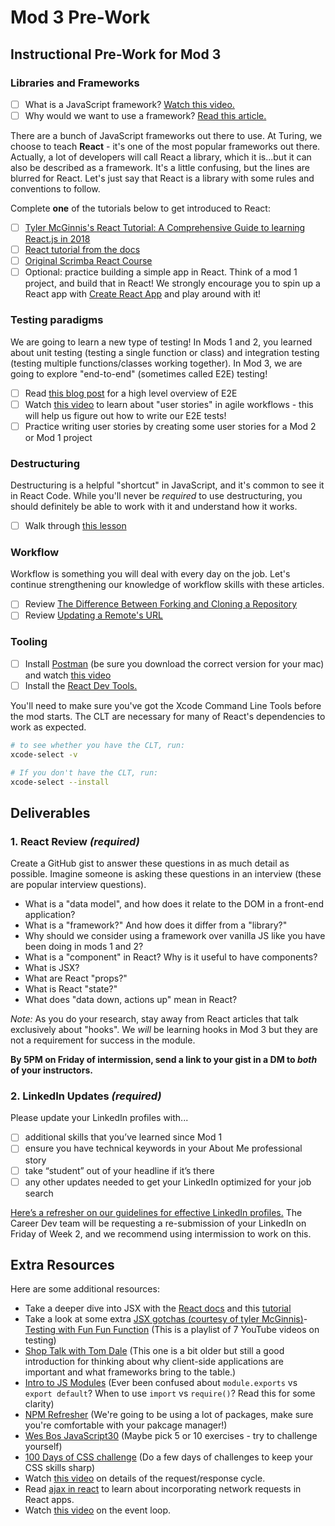 # Mod 3 Pre-Work

## Instructional Pre-Work for Mod 3

### Libraries and Frameworks

- [ ] What is a JavaScript framework? [Watch this video.](https://www.youtube.com/watch?v=sXA1zpv4DhA)
- [ ] Why would we want to use a framework? [Read this article.](https://medium.com/dailyjs/the-deepest-reason-why-modern-javascript-frameworks-exist-933b86ebc445)

There are a bunch of JavaScript frameworks out there to use. At Turing, we choose to teach **React** - it's one of the most popular frameworks out there. Actually, a lot of developers will call React a library, which it is...but it can also be described as a framework. It's a little confusing, but the lines are blurred for React. Let's just say that React is a library with some rules and conventions to follow.

Complete **one** of the tutorials below to get introduced to React:
- [ ] [Tyler McGinnis's React Tutorial: A Comprehensive Guide to learning React.js in 2018](https://tylermcginnis.com/reactjs-tutorial-a-comprehensive-guide-to-building-apps-with-react/)
- [ ] [React tutorial from the docs](https://reactjs.org/tutorial/tutorial.html)
- [ ] [Original Scrimba React Course](https://scrimba.com/playlist/p7P5Hd)
- [ ] Optional: practice building a simple app in React. Think of a mod 1 project, and build that in React! We strongly encourage you to spin up a React app with [Create React App](https://create-react-app.dev/) and play around with it!
<!-- * [Updated Scrimba React Course](https://scrimba.com/learn/learnreact) -->


### Testing paradigms

We are going to learn a new type of testing! In Mods 1 and 2, you learned about unit testing (testing a single function or class) and integration testing (testing multiple functions/classes working together). In Mod 3, we are going to explore "end-to-end" (sometimes called E2E) testing!

- [ ] Read [this blog post](https://www.guru99.com/end-to-end-testing.html) for a high level overview of E2E
- [ ] Watch [this video](https://youtu.be/Fw98L-kcRpc) to learn about "user stories" in agile workflows - this will help us figure out how to write our E2E tests!
- [ ] Practice writing user stories by creating some user stories for a Mod 2 or Mod 1 project

### Destructuring
Destructuring is a helpful "shortcut" in JavaScript, and it's common to see it in React Code. While you'll never be *required* to use destructuring, you should definitely be able to work with it and understand how it works.   
- [ ] Walk through [this lesson](https://frontend.turing.edu/lessons/module-2/intro-to-destructuring.html)

### Workflow

Workflow is something you will deal with every day on the job. Let's continue strengthening our knowledge of workflow skills with these articles.

- [ ] Review [The Difference Between Forking and Cloning a Repository](https://github.community/t5/Support-Series/The-difference-between-forking-and-cloning-a-repository/ba-p/1372)
- [ ] Review [Updating a Remote's URL](https://help.github.com/en/articles/changing-a-remotes-url)

### Tooling 

- [ ] Install [Postman](https://www.postman.com/downloads/) (be sure you download the correct version for your mac) and watch [this video](https://www.youtube.com/watch?v=MRw07FQRscI)
- [ ] Install the [React Dev Tools.](https://chrome.google.com/webstore/detail/react-developer-tools/fmkadmapgofadopljbjfkapdkoienihi?hl=en)

You'll need to make sure you've got the Xcode Command Line Tools before the mod starts. The CLT are necessary for many of React's dependencies to work as expected. 

```bash
# to see whether you have the CLT, run:
xcode-select -v

# If you don't have the CLT, run:
xcode-select --install

```

## Deliverables 

### 1. React Review *(required)*
Create a GitHub gist to answer these questions in as much detail as possible. Imagine someone is asking these questions in an interview (these are popular interview questions).

* What is a "data model", and how does it relate to the DOM in a front-end application?
* What is a "framework?" And how does it differ from a "library?"
* Why should we consider using a framework over vanilla JS like you have been doing in mods 1 and 2?
* What is a "component" in React? Why is it useful to have components?
* What is JSX?
* What are React "props?"
* What is React "state?"
* What does "data down, actions up" mean in React?

_Note:_ As you do your research, stay away from React articles that talk exclusively about "hooks". We _will_ be learning hooks in Mod 3 but they are not a requirement for success in the module.

**By 5PM on Friday of intermission, send a link to your gist in a DM to _both_ of your instructors.**

### 2. LinkedIn Updates *(required)*
Please update your LinkedIn profiles with...  
- [ ] additional skills that you’ve learned since Mod 1
- [ ] ensure you have technical keywords in your About Me professional story
- [ ] take “student” out of your headline if it’s there 
- [ ] any other updates needed to get your LinkedIn optimized for your job search  

[Here’s a refresher on our guidelines for effective LinkedIn profiles.](https://careerdev.turing.edu/resources/branding_resources) The Career Dev team will be requesting a re-submission of your LinkedIn on Friday of Week 2, and we recommend using intermission to work on this.

## Extra Resources

Here are some additional resources:

- Take a deeper dive into JSX with the [React docs](https://reactjs.org/docs/introducing-jsx.html) and this [tutorial](https://flaviocopes.com/jsx/)
- Take a look at some extra [JSX gotchas (courtesy of tyler McGinnis)](https://ui.dev/jsx/)- [Testing with Fun Fun Function](https://www.youtube.com/playlist?list=PL0zVEGEvSaeF_zoW9o66wa_UCNE3a7BEr) (This is a playlist of 7 YouTube videos on testing)
- [Shop Talk with Tom Dale](http://shoptalkshow.com/episodes/147-tom-dale/) (This one is a bit older but still a good introduction for thinking about why client-side applications are important and what frameworks bring to the table.)
- [Intro to JS Modules](https://tylermcginnis.com/javascript-modules-iifes-commonjs-esmodules/) (Ever been confused about `module.exports` vs `export default`? When to use `import` vs `require()`? Read this for some clarity)
- [NPM Refresher](https://ui.dev/npm/) (We're going to be using a lot of packages, make sure you're comfortable with your pakcage manager!)
- [Wes Bos JavaScript30](https://javascript30.com) (Maybe pick 5 or 10 exercises - try to challenge yourself)
- [100 Days of CSS challenge](https://100dayscss.com/) (Do a few days of challenges to keep your CSS skills sharp)
- Watch [this video](https://www.youtube.com/watch?v=eesqK59rhGA) on details of the request/response cycle.
- Read [ajax in react](https://reactjs.org/docs/faq-ajax.html) to learn about incorporating network requests in React apps.
- Watch [this video](https://www.youtube.com/watch?v=8aGhZQkoFbQ) on the event loop.
